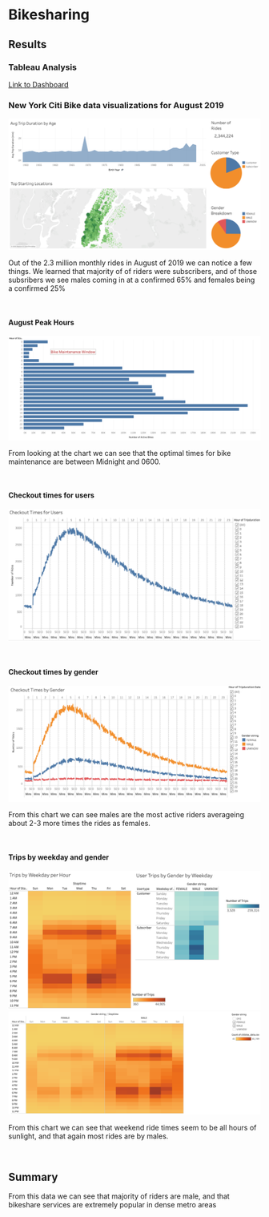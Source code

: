 # Bikesharing

## Results

### Tableau Analysis
[Link to Dashboard](https://public.tableau.com/views/BikeshareNYC/Story1?:language=en-US&:display_count=n&:origin=viz_share_link)

### New York Citi Bike data visualizations for August 2019
<p align="center">
    <img src="https://github.com/joZecodes/bikesharing/blob/main/Data%20Visualization%20Pics/1.png"> 
</p>

Out of the 2.3 million monthly rides in August of 2019 we can notice a few things. We learned that majority of of riders were subscribers, and of those subsribers we see males coming in at a confirmed 65% and females being a confirmed 25%

<br>

#### August Peak Hours
<p align="center">
    <img src="https://github.com/joZecodes/bikesharing/blob/main/Data%20Visualization%20Pics/August%20Peak%20Hours.png"> 
</p>

From looking at the chart we can see that the optimal times for bike maintenance are between Midnight and 0600.

<br>

#### Checkout times for users
<p align="center">
    <img src="https://github.com/joZecodes/bikesharing/blob/main/Data%20Visualization%20Pics/Checkout%20times%20for%20users.png"> 
</p>

<br>

#### Checkout times by gender
<p align="center">
    <img src="https://github.com/joZecodes/bikesharing/blob/main/Data%20Visualization%20Pics/Checkout%20Times%20by%20Gender.png"> 
</p>

From this chart we can see males are the most active riders averageing about 2-3 more times the rides as females.

<br>

#### Trips by weekday and gender
<p align="center">
    <img src="https://github.com/joZecodes/bikesharing/blob/main/Data%20Visualization%20Pics/Trips%20by%20hour%20and%20gender.png">
    <img src="https://github.com/joZecodes/bikesharing/blob/main/Data%20Visualization%20Pics/Gender%20riding.png">
</p>

From this chart we can see that weekend ride times seem to be all hours of sunlight, and that again most rides are by males.

<br>

## Summary
From this data we can see that majority of riders are male, and that bikeshare services are extremely popular in dense metro areas
